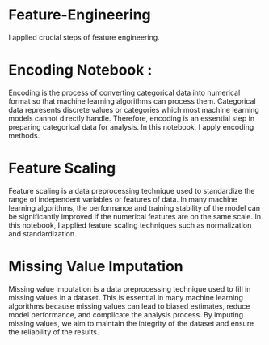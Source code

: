 # Feature-Engineering
I applied crucial steps of feature engineering.

# Encoding Notebook : 
Encoding is the process of converting categorical data into numerical format so that machine learning algorithms can process them. Categorical data represents discrete values or categories which most machine learning models cannot directly handle. Therefore, encoding is an essential step in preparing categorical data for analysis. In this notebook, I apply encoding methods.

# Feature Scaling
Feature scaling is a data preprocessing technique used to standardize the range of independent variables or features of data. In many machine learning algorithms, the performance and training stability of the model can be significantly improved if the numerical features are on the same scale. In this notebook, I applied feature scaling techniques such as normalization and standardization.

# Missing Value Imputation
Missing value imputation is a data preprocessing technique used to fill in missing values in a dataset. This is essential in many machine learning algorithms because missing values can lead to biased estimates, reduce model performance, and complicate the analysis process. By imputing missing values, we aim to maintain the integrity of the dataset and ensure the reliability of the results.
